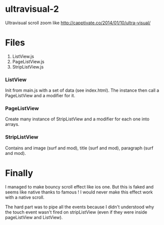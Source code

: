 ultravisual-2
=============

Ultravisual scroll zoom like http://capptivate.co/2014/01/10/ultra-visual/

Files
=============
1. ListView.js
2. PageListView.js
3. StripListView.js
 
### ListView
Init from main.js with a set of data (see index.html). The instance then call a PageListView and a modifier for it.

### PageListView
Create many instance of StripListView and a modifier for each one into arrays.

### StripListView
Contains and image (surf and mod), title (surf and mod), paragraph (surf and mod).

Finally
=============
I managed to make bouncy scroll effect like ios one. But this is faked and seems like native thanks to famous !
I would never make this effect work with a native scroll.

The hard part was to pipe all the events because I didn't understood why the touch event wasn't fired on stripListView (even if they were inside pageListView and ListView).
